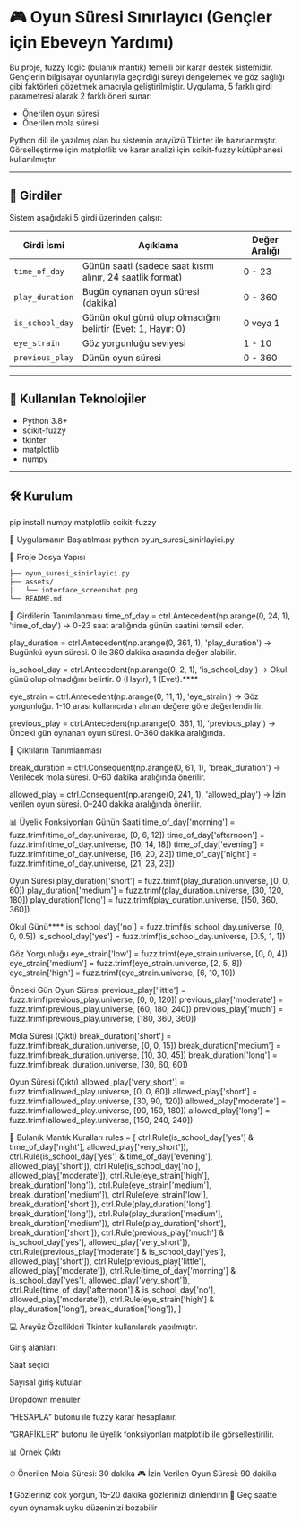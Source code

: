 # 🎮 Oyun Süresi Sınırlayıcı (Gençler için Ebeveyn Yardımı)

Bu proje, fuzzy logic (bulanık mantık) temelli bir karar destek sistemidir. Gençlerin bilgisayar oyunlarıyla geçirdiği süreyi dengelemek ve göz sağlığı gibi faktörleri gözetmek amacıyla geliştirilmiştir. Uygulama, 5 farklı girdi parametresi alarak 2 farklı öneri sunar:

- Önerilen oyun süresi
- Önerilen mola süresi

Python dili ile yazılmış olan bu sistemin arayüzü Tkinter ile hazırlanmıştır. Görselleştirme için matplotlib ve karar analizi için scikit-fuzzy kütüphanesi kullanılmıştır.

---

## 🧾 Girdiler

Sistem aşağıdaki 5 girdi üzerinden çalışır:

| Girdi İsmi         | Açıklama                                                                 | Değer Aralığı     |
|--------------------|--------------------------------------------------------------------------|-------------------|
| `time_of_day`      | Günün saati (sadece saat kısmı alınır, 24 saatlik format)                | 0 - 23            |
| `play_duration`    | Bugün oynanan oyun süresi (dakika)                                       | 0 - 360           |
| `is_school_day`    | Günün okul günü olup olmadığını belirtir (Evet: 1, Hayır: 0)              | 0 veya 1          |
| `eye_strain`       | Göz yorgunluğu seviyesi                                                  | 1 - 10            |
| `previous_play`    | Dünün oyun süresi                                                        | 0 - 360           |

---

## 🔧 Kullanılan Teknolojiler

- Python 3.8+
- scikit-fuzzy
- tkinter
- matplotlib
- numpy

---

## 🛠 Kurulum

pip install numpy matplotlib scikit-fuzzy

🚀 Uygulamanın Başlatılması
python oyun_suresi_sinirlayici.py

📂 Proje Dosya Yapısı

```bash
├── oyun_suresi_sinirlayici.py
├── assets/
│   └── interface_screenshot.png
└── README.md
``` 
📌 Girdilerin Tanımlanması
time_of_day = ctrl.Antecedent(np.arange(0, 24, 1), 'time_of_day')
→ 0-23 saat aralığında günün saatini temsil eder.

play_duration = ctrl.Antecedent(np.arange(0, 361, 1), 'play_duration')
→ Bugünkü oyun süresi. 0 ile 360 dakika arasında değer alabilir.

is_school_day = ctrl.Antecedent(np.arange(0, 2, 1), 'is_school_day')
→ Okul günü olup olmadığını belirtir. 0 (Hayır), 1 (Evet).****

eye_strain = ctrl.Antecedent(np.arange(0, 11, 1), 'eye_strain')
→ Göz yorgunluğu. 1-10 arası kullanıcıdan alınan değere göre değerlendirilir.

previous_play = ctrl.Antecedent(np.arange(0, 361, 1), 'previous_play')
→ Önceki gün oynanan oyun süresi. 0–360 dakika aralığında.

📌 Çıktıların Tanımlanması

break_duration = ctrl.Consequent(np.arange(0, 61, 1), 'break_duration')
→ Verilecek mola süresi. 0–60 dakika aralığında önerilir.

allowed_play = ctrl.Consequent(np.arange(0, 241, 1), 'allowed_play')
→ İzin verilen oyun süresi. 0–240 dakika aralığında önerilir.

📊 Üyelik Fonksiyonları
Günün Saati
time_of_day['morning'] = fuzz.trimf(time_of_day.universe, [0, 6, 12])
time_of_day['afternoon'] = fuzz.trimf(time_of_day.universe, [10, 14, 18])
time_of_day['evening'] = fuzz.trimf(time_of_day.universe, [16, 20, 23])
time_of_day['night'] = fuzz.trimf(time_of_day.universe, [21, 23, 23])

Oyun Süresi
play_duration['short'] = fuzz.trimf(play_duration.universe, [0, 0, 60])
play_duration['medium'] = fuzz.trimf(play_duration.universe, [30, 120, 180])
play_duration['long'] = fuzz.trimf(play_duration.universe, [150, 360, 360])

Okul Günü****
is_school_day['no'] = fuzz.trimf(is_school_day.universe, [0, 0, 0.5])
is_school_day['yes'] = fuzz.trimf(is_school_day.universe, [0.5, 1, 1])

Göz Yorgunluğu
eye_strain['low'] = fuzz.trimf(eye_strain.universe, [0, 0, 4])
eye_strain['medium'] = fuzz.trimf(eye_strain.universe, [2, 5, 8])
eye_strain['high'] = fuzz.trimf(eye_strain.universe, [6, 10, 10])

Önceki Gün Oyun Süresi
previous_play['little'] = fuzz.trimf(previous_play.universe, [0, 0, 120])
previous_play['moderate'] = fuzz.trimf(previous_play.universe, [60, 180, 240])
previous_play['much'] = fuzz.trimf(previous_play.universe, [180, 360, 360])

Mola Süresi (Çıktı)
break_duration['short'] = fuzz.trimf(break_duration.universe, [0, 0, 15])
break_duration['medium'] = fuzz.trimf(break_duration.universe, [10, 30, 45])
break_duration['long'] = fuzz.trimf(break_duration.universe, [30, 60, 60])

Oyun Süresi (Çıktı)
allowed_play['very_short'] = fuzz.trimf(allowed_play.universe, [0, 0, 60])
allowed_play['short'] = fuzz.trimf(allowed_play.universe, [30, 90, 120])
allowed_play['moderate'] = fuzz.trimf(allowed_play.universe, [90, 150, 180])
allowed_play['long'] = fuzz.trimf(allowed_play.universe, [150, 240, 240])

🔁 Bulanık Mantık Kuralları
rules = [
    ctrl.Rule(is_school_day['yes'] & time_of_day['night'], allowed_play['very_short']),
    ctrl.Rule(is_school_day['yes'] & time_of_day['evening'], allowed_play['short']),
    ctrl.Rule(is_school_day['no'], allowed_play['moderate']),
    ctrl.Rule(eye_strain['high'], break_duration['long']),
    ctrl.Rule(eye_strain['medium'], break_duration['medium']),
    ctrl.Rule(eye_strain['low'], break_duration['short']),
    ctrl.Rule(play_duration['long'], break_duration['long']),
    ctrl.Rule(play_duration['medium'], break_duration['medium']),
    ctrl.Rule(play_duration['short'], break_duration['short']),
    ctrl.Rule(previous_play['much'] & is_school_day['yes'], allowed_play['very_short']),
    ctrl.Rule(previous_play['moderate'] & is_school_day['yes'], allowed_play['short']),
    ctrl.Rule(previous_play['little'], allowed_play['moderate']),
    ctrl.Rule(time_of_day['morning'] & is_school_day['yes'], allowed_play['very_short']),
    ctrl.Rule(time_of_day['afternoon'] & is_school_day['no'], allowed_play['moderate']),
    ctrl.Rule(eye_strain['high'] & play_duration['long'], break_duration['long']),
]

💻 Arayüz Özellikleri
Tkinter kullanılarak yapılmıştır.

Giriş alanları:

Saat seçici

Sayısal giriş kutuları

Dropdown menüler

"HESAPLA" butonu ile fuzzy karar hesaplanır.

"GRAFİKLER" butonu ile üyelik fonksiyonları matplotlib ile görselleştirilir.

📊 Örnek Çıktı

⏱ Önerilen Mola Süresi: 30 dakika
🎮 İzin Verilen Oyun Süresi: 90 dakika

❗ Gözleriniz çok yorgun, 15-20 dakika gözlerinizi dinlendirin
🌙 Geç saatte oyun oynamak uyku düzeninizi bozabilir





